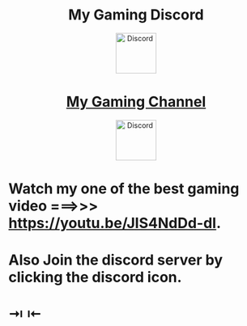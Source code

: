 <div align="center">
<h1> My Gaming Discord</h1>
  <a href="https://discord.gg/6KH4xcKBfs">
    <img src="https://user-images.githubusercontent.com/59381835/92191514-d649ad80-ee18-11ea-9bc4-e95c7a122a99.png" alt="Discord" width="80"/>
 <h1>My Gaming Channel</h1>
    <a href = "https://www.youtube.com/channel/UCMIR5FKPjkcRvTWtLYOR5Dw">
    <img src="https://user-images.githubusercontent.com/59381835/92191346-676c5480-ee18-11ea-8240-e416eb1a5b5d.png" alt="Discord" width="80"/>
  </a>
</div>

  # Watch my one of the best gaming video ===>>> https://youtu.be/JIS4NdDd-dI.

# Also Join the discord server by clicking the discord icon.


# ⇥  ⇤
